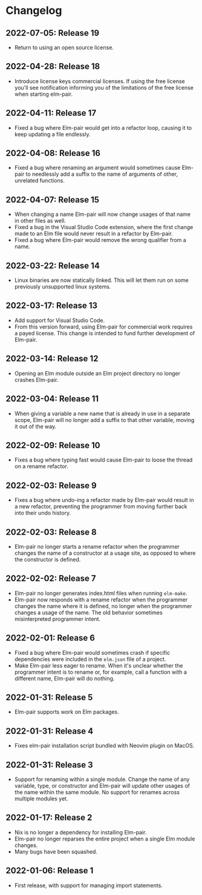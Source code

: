 # Changelog

## 2022-07-05: Release 19

- Return to using an open source license.

## 2022-04-28: Release 18

- Introduce license keys commercial licenses. If using the free license you'll see notification informing you of the limitations of the free license when starting elm-pair.

## 2022-04-11: Release 17

- Fixed a bug where Elm-pair would get into a refactor loop, causing it to keep updating a file endlessly.

## 2022-04-08: Release 16

- Fixed a bug where renaming an argument would sometimes cause Elm-pair to needlessly add a suffix to the name of arguments of other, unrelated functions.

## 2022-04-07: Release 15

- When changing a name Elm-pair will now change usages of that name in other files as well.
- Fixed a bug in the Visual Studio Code extension, where the first change made to an Elm file would never result in a refactor by Elm-pair.
- Fixed a bug where Elm-pair would remove the wrong qualifier from a name.

## 2022-03-22: Release 14

- Linux binaries are now statically linked. This will let them run on some previously unsupported linux systems.

## 2022-03-17: Release 13

- Add support for Visual Studio Code.
- From this version forward, using Elm-pair for commercial work requires a payed license. This change is intended to fund further development of Elm-pair.

## 2022-03-14: Release 12

- Opening an Elm module outside an Elm project directory no longer crashes Elm-pair.

## 2022-03-04: Release 11

- When giving a variable a new name that is already in use in a separate
scope, Elm-pair will no longer add a suffix to that other variable, moving it
out of the way.

## 2022-02-09: Release 10

- Fixes a bug where typing fast would cause Elm-pair to loose the thread on a rename refactor.

## 2022-02-03: Release 9

- Fixes a bug where undo-ing a refactor made by Elm-pair would result in a new refactor, preventing the programmer from moving further back into their undo history.

## 2022-02-03: Release 8

- Elm-pair no longer starts a rename refactor when the programmer changes the name of a constructor at a usage site, as opposed to where the constructor is defined.

## 2022-02-02: Release 7

- Elm-pair no longer generates index.html files when running `elm-make`.
- Elm-pair now responds with a rename refactor when the programmer changes the name where it is defined, no longer when the programmer changes a usage of the name. The old behavior sometimes misinterpreted programmer intent.

## 2022-02-01: Release 6

- Fixed a bug where Elm-pair would sometimes crash if specific dependencies were included in the `elm.json` file of a project.
- Make Elm-pair less eager to rename. When it's unclear whether the programmer intent is to rename or, for example, call a function with a different name, Elm-pair will do nothing.

## 2022-01-31: Release 5

- Elm-pair supports work on Elm packages.

## 2022-01-31: Release 4

- Fixes elm-pair installation script bundled with Neovim plugin on MacOS.

## 2022-01-31: Release 3

- Support for renaming within a single module. Change the name of any variable, type, or constructor and Elm-pair will update other usages of the name within the same module. No support for renames across multiple modules yet.

## 2022-01-17: Release 2

- Nix is no longer a dependency for installing Elm-pair.
- Elm-pair no longer reparses the entire project when a single Elm module changes.
- Many bugs have been squashed.

## 2022-01-06: Release 1

- First release, with support for managing import statements.
